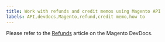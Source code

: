 ```yaml
---
title: Work with refunds and credit memos using Magento API
labels: API,devdocs,Magento,refund,credit memo,how to
---
```


Please refer to the [Refunds](https://devdocs.magento.com/guides/v2.2/rest/modules/sales/refunds.html) article on the Magento DevDocs. 